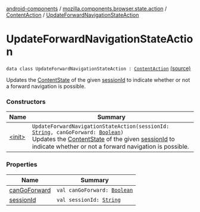 [android-components](../../../index.md) / [mozilla.components.browser.state.action](../../index.md) / [ContentAction](../index.md) / [UpdateForwardNavigationStateAction](./index.md)

# UpdateForwardNavigationStateAction

`data class UpdateForwardNavigationStateAction : `[`ContentAction`](../index.md) [(source)](https://github.com/mozilla-mobile/android-components/blob/master/components/browser/state/src/main/java/mozilla/components/browser/state/action/BrowserAction.kt#L281)

Updates the [ContentState](../../../mozilla.components.browser.state.state/-content-state/index.md) of the given [sessionId](session-id.md) to indicate whether or not a forward navigation is possible.

### Constructors

| Name | Summary |
|---|---|
| [&lt;init&gt;](-init-.md) | `UpdateForwardNavigationStateAction(sessionId: `[`String`](https://kotlinlang.org/api/latest/jvm/stdlib/kotlin/-string/index.html)`, canGoForward: `[`Boolean`](https://kotlinlang.org/api/latest/jvm/stdlib/kotlin/-boolean/index.html)`)`<br>Updates the [ContentState](../../../mozilla.components.browser.state.state/-content-state/index.md) of the given [sessionId](session-id.md) to indicate whether or not a forward navigation is possible. |

### Properties

| Name | Summary |
|---|---|
| [canGoForward](can-go-forward.md) | `val canGoForward: `[`Boolean`](https://kotlinlang.org/api/latest/jvm/stdlib/kotlin/-boolean/index.html) |
| [sessionId](session-id.md) | `val sessionId: `[`String`](https://kotlinlang.org/api/latest/jvm/stdlib/kotlin/-string/index.html) |
